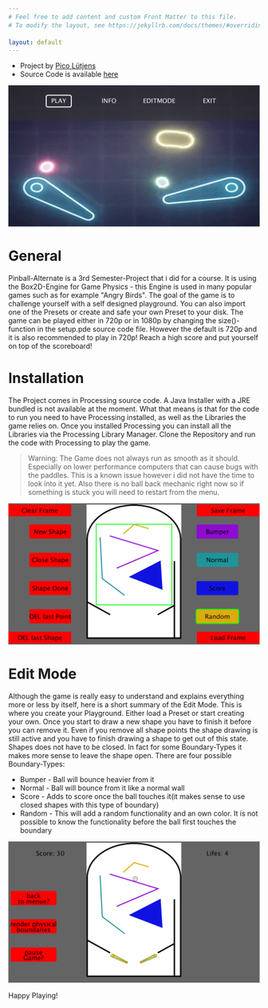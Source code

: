 ```yaml
---
# Feel free to add content and custom Front Matter to this file.
# To modify the layout, see https://jekyllrb.com/docs/themes/#overriding-theme-defaults

layout: default
---
```


- Project by <a href="https://picoluetjens.github.io/">Pico Lütjens</a>
- Source Code is available <a href="https://github.com/PicoLuetjens/Pinball-Alternate">here</a>

![image](img/pinball1.PNG)

# General

Pinball-Alternate is a 3rd Semester-Project that i did for a course. It is using the Box2D-Engine for Game Physics - this Engine is used in many popular games such as for example "Angry Birds". The goal of the game is to challenge yourself with a self designed playground. You can also import one of the Presets or create and safe your own Preset to your disk. The game can be played either in 720p or in 1080p by changing the size()-function in the setup.pde source code file. However the default is 720p and it is also recommended to play in 720p! Reach a high score and put yourself on top of the scoreboard!

# Installation

The Project comes in Processing source code. A Java Installer with a JRE bundled is not available at the moment. What that means is that for the code to run you need to have Processing installed, as well as the Libraries the game relies on. Once you installed Processing you can install all the Libraries via the Processing Library Manager. Clone the Repository and run the code with Processing to play the game.

> Warning: The Game does not always run as smooth as it should. Especially on lower performance computers that can cause bugs with the paddles. This is a known issue however i did not have the time to look into it yet. Also there is no ball back mechanic right now so if something is stuck you will need to restart from the menu.

![image](img/pinball2.PNG)

# Edit Mode
Although the game is really easy to understand and explains everything more or less by itself, here is a short summary of the Edit Mode. This is where you create your Playground. Either load a Preset or start creating your own. Once you start to draw a new shape you have to finish it before you can remove it. Even if you remove all shape points the shape drawing is still active and you have to finish drawing a shape to get out of this state.<br>
Shapes does not have to be closed. In fact for some Boundary-Types it makes more sense to leave the shape open.
There are four possible Boundary-Types:
- Bumper - Ball will bounce heavier from it
- Normal - Ball will bounce from it like a normal wall
- Score - Adds to score once the ball touches it(it makes sense to use closed shapes with this type of boundary)
- Random - This will add a random functionality and an own color. It is not possible to know the functionality before the ball first touches the boundary

![image](img/pinball3.PNG)

Happy Playing!